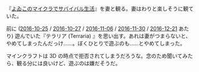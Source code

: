 『[よゐこのマイクラでサバイバル生活](https://www.youtube.com/watch?v=Rs2ORs1lNqY)』を妻と観る。妻はわりと楽しそうに観ていた。

前に ([2016-10-25][] / [2016-10-27][] / [2016-11-06][] / [2016-11-30][] / [2016-12-21][] あたり) 遊んでいた『テラリア (Terraria) 』を思い出す。あれは妻がつまらないと、やめてしまったんだっけ……。ぼくひとりで遊ぶのも……とやめてしまった。

マインクラフトは 3D の時点で拒否されてしまうだろうな。念のため聞いてみたら、観る分には良いけど、遊ぶのは嫌だそうだ。

[2016-10-25]: https://blog.bouzuya.net/2016/10/25/
[2016-10-27]: https://blog.bouzuya.net/2016/10/27/
[2016-11-06]: https://blog.bouzuya.net/2016/11/06/
[2016-11-30]: https://blog.bouzuya.net/2016/11/30/
[2016-12-21]: https://blog.bouzuya.net/2016/12/21/
